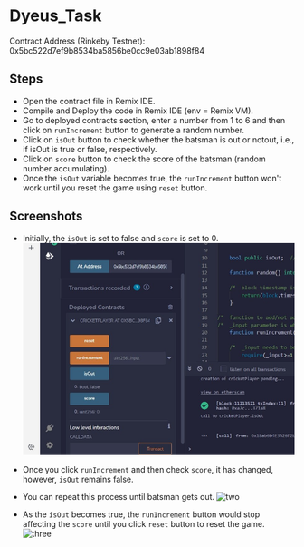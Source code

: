 # Dyeus_Task
Contract Address (Rinkeby Testnet): 0x5bc522d7ef9b8534ba5856be0cc9e03ab1898f84

## Steps
- Open the contract file in Remix IDE.
- Compile and Deploy the code in Remix IDE (env = Remix VM).
- Go to deployed contracts section, enter a number from 1 to 6 and then click on ```runIncrement``` button to generate a random number.
- Click on ```isOut``` button to check whether the batsman is out or notout, i.e., if isOut is true or false, respectively.
- Click on ```score``` button to check the score of the batsman (random number accumulating).
- Once the ```isOut``` variable becomes true, the ```runIncrement``` button won't work until you reset the game using ```reset``` button.

## Screenshots
- Initially, the ```isOut``` is set to false and ```score``` is set to 0.
![one](https://github.com/MumukshTayal/Dyeus_Task/blob/main/Screenshot%202022-08-16%20222241.jpg)


- Once you click ```runIncrement``` and then check ```score```, it has changed, however, ```isOut``` remains false.
- You can repeat this process until batsman gets out.
![two]()


- As the ```isOut``` becomes true, the ```runIncrement``` button would stop affecting the ```score``` until you click ```reset``` button to reset the game.
![three]()
